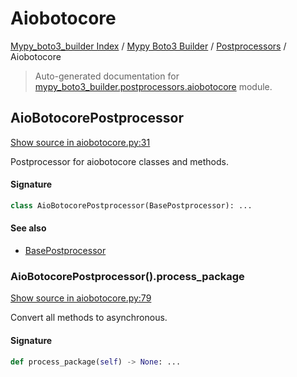 # Aiobotocore

[Mypy_boto3_builder Index](../../README.md#mypy_boto3_builder-index) /
[Mypy Boto3 Builder](../index.md#mypy-boto3-builder) /
[Postprocessors](./index.md#postprocessors) /
Aiobotocore

> Auto-generated documentation for [mypy_boto3_builder.postprocessors.aiobotocore](https://github.com/youtype/mypy_boto3_builder/blob/main/mypy_boto3_builder/postprocessors/aiobotocore.py) module.

## AioBotocorePostprocessor

[Show source in aiobotocore.py:31](https://github.com/youtype/mypy_boto3_builder/blob/main/mypy_boto3_builder/postprocessors/aiobotocore.py#L31)

Postprocessor for aiobotocore classes and methods.

#### Signature

```python
class AioBotocorePostprocessor(BasePostprocessor): ...
```

#### See also

- [BasePostprocessor](./base.md#basepostprocessor)

### AioBotocorePostprocessor().process_package

[Show source in aiobotocore.py:79](https://github.com/youtype/mypy_boto3_builder/blob/main/mypy_boto3_builder/postprocessors/aiobotocore.py#L79)

Convert all methods to asynchronous.

#### Signature

```python
def process_package(self) -> None: ...
```
